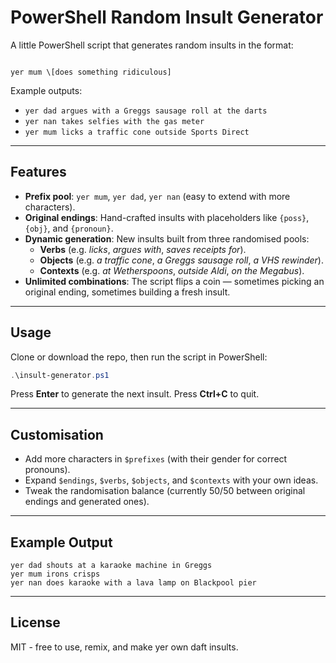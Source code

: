 
# PowerShell Random Insult Generator

A little PowerShell script that generates random insults in the format:

```

yer mum \[does something ridiculous]

````

Example outputs:
- `yer dad argues with a Greggs sausage roll at the darts`
- `yer nan takes selfies with the gas meter`
- `yer mum licks a traffic cone outside Sports Direct`

---

## Features

- **Prefix pool**: `yer mum`, `yer dad`, `yer nan` (easy to extend with more characters).
- **Original endings**: Hand-crafted insults with placeholders like `{poss}`, `{obj}`, and `{pronoun}`.
- **Dynamic generation**: New insults built from three randomised pools:
  - **Verbs** (e.g. *licks*, *argues with*, *saves receipts for*).
  - **Objects** (e.g. *a traffic cone*, *a Greggs sausage roll*, *a VHS rewinder*).
  - **Contexts** (e.g. *at Wetherspoons*, *outside Aldi*, *on the Megabus*).
- **Unlimited combinations**: The script flips a coin — sometimes picking an original ending, sometimes building a fresh insult.

---

## Usage

Clone or download the repo, then run the script in PowerShell:

```powershell
.\insult-generator.ps1
````

Press **Enter** to generate the next insult.
Press **Ctrl+C** to quit.

---

## Customisation

* Add more characters in `$prefixes` (with their gender for correct pronouns).
* Expand `$endings`, `$verbs`, `$objects`, and `$contexts` with your own ideas.
* Tweak the randomisation balance (currently 50/50 between original endings and generated ones).

---

## Example Output

```
yer dad shouts at a karaoke machine in Greggs
yer mum irons crisps
yer nan does karaoke with a lava lamp on Blackpool pier
```

---

## License

MIT - free to use, remix, and make yer own daft insults.

